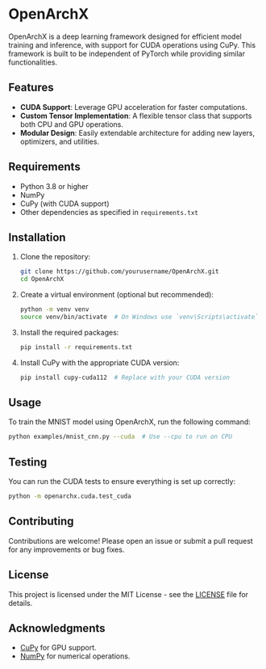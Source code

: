 # OpenArchX

OpenArchX is a deep learning framework designed for efficient model training and inference, with support for CUDA operations using CuPy. This framework is built to be independent of PyTorch while providing similar functionalities.

## Features

- **CUDA Support**: Leverage GPU acceleration for faster computations.
- **Custom Tensor Implementation**: A flexible tensor class that supports both CPU and GPU operations.
- **Modular Design**: Easily extendable architecture for adding new layers, optimizers, and utilities.

## Requirements

- Python 3.8 or higher
- NumPy
- CuPy (with CUDA support)
- Other dependencies as specified in `requirements.txt`

## Installation

1. Clone the repository:
   ```bash
   git clone https://github.com/yourusername/OpenArchX.git
   cd OpenArchX
   ```

2. Create a virtual environment (optional but recommended):
   ```bash
   python -m venv venv
   source venv/bin/activate  # On Windows use `venv\Scripts\activate`
   ```

3. Install the required packages:
   ```bash
   pip install -r requirements.txt
   ```

4. Install CuPy with the appropriate CUDA version:
   ```bash
   pip install cupy-cuda112  # Replace with your CUDA version
   ```

## Usage

To train the MNIST model using OpenArchX, run the following command:

```bash
python examples/mnist_cnn.py --cuda  # Use --cpu to run on CPU
```

## Testing

You can run the CUDA tests to ensure everything is set up correctly:

```bash
python -m openarchx.cuda.test_cuda
```

## Contributing

Contributions are welcome! Please open an issue or submit a pull request for any improvements or bug fixes.

## License

This project is licensed under the MIT License - see the [LICENSE](LICENSE) file for details.

## Acknowledgments

- [CuPy](https://cupy.dev/) for GPU support.
- [NumPy](https://numpy.org/) for numerical operations.
